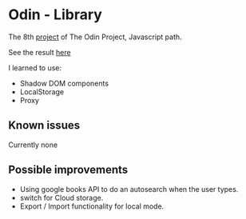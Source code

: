 # Odin - Library
The 8th [project](https://www.theodinproject.com/lessons/node-path-javascript-library) of The Odin Project, Javascript path.

See the result [here](https://pinsonjulien.github.io/odin-library/)

I learned to use:
- Shadow DOM components
- LocalStorage
- Proxy

## Known issues
Currently none

## Possible improvements
- Using google books API to do an autosearch when the user types.
- switch for Cloud storage.
- Export / Import functionality for local mode.